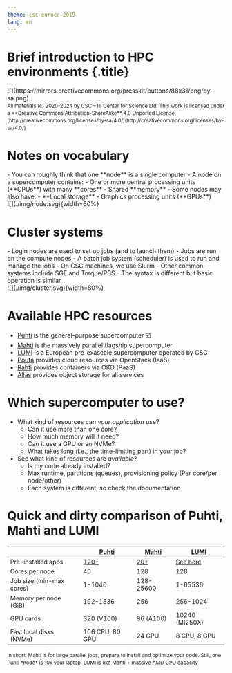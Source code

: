 ```yaml
---
theme: csc-eurocc-2019
lang: en
---
```


# Brief introduction to HPC environments {.title}

<div class="column">
![](https://mirrors.creativecommons.org/presskit/buttons/88x31/png/by-sa.png)
</div>
<div class="column">
<small>
All materials (c) 2020-2024 by CSC – IT Center for Science Ltd.
This work is licensed under a **Creative Commons Attribution-ShareAlike** 4.0
Unported License, [http://creativecommons.org/licenses/by-sa/4.0/](http://creativecommons.org/licenses/by-sa/4.0/)
</small>
</div>

# Notes on vocabulary

<div class="column">
- You can roughly think that one **node** is a single computer
- A node on a supercomputer contains:
  - One or more central processing units (**CPUs**) with many **cores**
  - Shared **memory**
- Some nodes may also have:
  - **Local storage**
  - Graphics processing units (**GPUs**)

</div>
<div class="column">
![](./img/node.svg){width=60%} 
</div>

# Cluster systems

<div class="column">
- Login nodes are used to set up jobs (and to launch them)
- Jobs are run on the compute nodes
- A batch job system (scheduler) is used to run and manage the jobs
  - On CSC machines, we use Slurm
  - Other common systems include SGE and Torque/PBS
  - The syntax is different but basic operation is similar
</div>
<div class="column">
![](./img/cluster.svg){width=80%} 
</div>

# Available HPC resources

- [Puhti](https://docs.csc.fi/computing/systems-puhti/) is the general-purpose supercomputer ☑️
- [Mahti](https://docs.csc.fi/computing/systems-mahti/) is the massively parallel flagship supercomputer
- [LUMI](https://docs.lumi-supercomputer.eu/hardware/) is a European pre-exascale supercomputer operated by CSC
- [Pouta](https://docs.csc.fi/cloud/pouta/pouta-what-is/) provides cloud resources via OpenStack (IaaS)
- [Rahti](https://docs.csc.fi/cloud/rahti/rahti-what-is/) provides containers via OKD (PaaS)
- [Allas](https://docs.csc.fi/data/Allas/) provides object storage for all services

# Which supercomputer to use? 

- What kind of resources can _your application_ use?
  - Can it use more than one core?
  - How much memory will it need?
  - Can it use a GPU or an NVMe?
  - What takes long (i.e., the time-limiting part) in your job?
- See what kind of resources are _available_?
  - Is my code already installed?
  - Max runtime, partitions (queues), provisioning policy (Per core/per node/other)
  - Each system is different, so check the documentation

# Quick and dirty comparison of Puhti, Mahti and LUMI

|                             | [Puhti](https://docs.csc.fi/computing/systems-puhti/)  | [Mahti](https://docs.csc.fi/computing/systems-mahti/)    | [LUMI](https://docs.lumi-supercomputer.eu/hardware/) |
| ----------------------------------- |------- | ----     | ---- |
| Pre-installed apps | [120+](https://docs.csc.fi/apps/by_system/#puhti) | [20+](https://docs.csc.fi/apps/by_system/#mahti) | [See here](https://docs.lumi-supercomputer.eu/software/)
| Cores per node              | 40     | 128       | 128
| Job size (min-max cores)    | 1-1040 | 128-25600 | 1-65536
| Memory per node (GiB)       | 192-1536 | 256     | 256-1024
| GPU cards          | 320 (V100) | 96 (A100) | 10240 (MI250X)
| Fast local disks (NVMe) | 106 CPU, 80 GPU   | 24 GPU  | 8 CPU, 8 GPU

<small>
In short: Mahti is for large parallel jobs, prepare to install and optimize your code. Still, one Puhti *node* is 10x your laptop. LUMI is like Mahti + massive AMD GPU capacity
</small>
